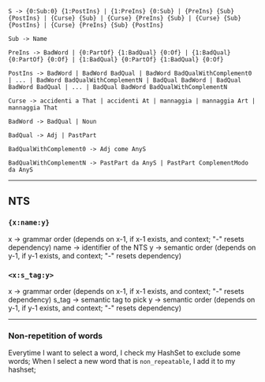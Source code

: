 ```
S -> {0:Sub:0} {1:PostIns} | {1:PreIns} {0:Sub} | {PreIns} {Sub} {PostIns} | {Curse} {Sub} | {Curse} {PreIns} {Sub} | {Curse} {Sub} {PostIns} | {Curse} {PreIns} {Sub} {PostIns}

Sub -> Name

PreIns -> BadWord | {0:PartOf} {1:BadQual} {0:Of} | {1:BadQual} {0:PartOf} {0:Of} | {1:BadQual} {0:PartOf} {1:BadQual} {0:Of}

PostIns -> BadWord | BadWord BadQual | BadWord BadQualWithComplement0 | ... | BadWord BadQualWithComplementN | BadQual BadWord | BadQual BadWord BadQual | ... | BadQual BadWord BadQualWithComplementN

Curse -> accidenti a That | accidenti At | mannaggia | mannaggia Art | mannaggia That

BadWord -> BadQual | Noun

BadQual -> Adj | PastPart

BadQualWithComplement0 -> Adj come AnyS

BadQualWithComplementN -> PastPart da AnyS | PastPart ComplementModo da AnyS
```

---

## NTS

### `{x:name:y}`

x -> grammar order (depends on x-1, if x-1 exists, and context; "-" resets dependency)
name -> identifier of the NTS
y -> semantic order (depends on y-1, if y-1 exists, and context; "-" resets dependency)


### `<x:s_tag:y>`

x -> grammar order (depends on x-1, if x-1 exists, and context; "-" resets dependency)
s_tag -> semantic tag to pick
y -> semantic order (depends on y-1, if y-1 exists, and context; "-" resets dependency)

---

### Non-repetition of words

Everytime I want to select a word, I check my HashSet to exclude some words;
When I select a new word that is `non_repeatable`, I add it to my hashset;
